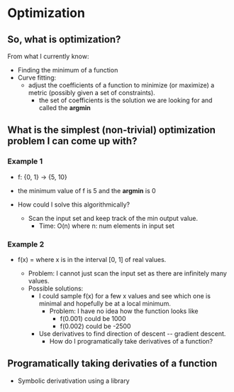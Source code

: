 # Optimization

## So, what is optimization?

From what I currently know: 
  - Finding the minimum of a function
  - Curve fitting:
      - adjust the coefficients of a function to minimize (or maximize) a metric (possibly given a set of constraints).
        - the set of coefficients is the solution we are looking for and called the __argmin__

## What is the simplest (non-trivial) optimization problem I can come up with?

### Example 1

- f: {0, 1} -> {5, 10}
 - the minimum value of f is 5 and the __argmin__ is 0

- How could I solve this algorithmically?
  - Scan the input set and keep track of the min output value.
    - Time: O(n) where n: num elements in input set

### Example 2

- f(x) = <some unkown function> where x is in the interval [0, 1] of real values.
  - Problem: I cannot just scan the input set as there are infinitely many values. 
  - Possible solutions:
    - I could sample f(x) for a few x values and see which one is minimal and hopefully be at a local minimum.
      - Problem: I have no idea how the function looks like 
        - f(0.001) could be 1000
        - f(0.002) could be -2500
    - Use derivatives to find direction of descent -- gradient descent.
      - How do I programatically take derivatives of a function?

## Programatically taking derivaties of a function

- Symbolic derivativation using a library
